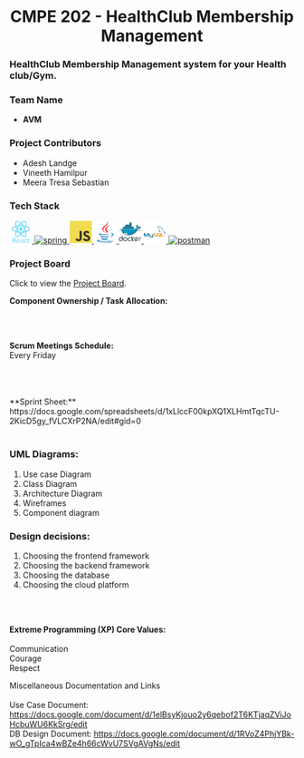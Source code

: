 <h1 align="center">CMPE 202 - HealthClub Membership Management</h1>
<h3>HealthClub Membership Management system for your Health club/Gym.</h3>

<h3>Team Name</h3>

- <b>AVM</b>

<h3>Project Contributors</h3>

- Adesh Landge
- Vineeth Hamilpur
- Meera Tresa Sebastian

<h3>Tech Stack</h3>

<a href="https://reactjs.org/" target="_blank" rel="noreferrer"> <img src="https://raw.githubusercontent.com/devicons/devicon/master/icons/react/react-original-wordmark.svg" alt="react" width="40" height="40"/> </a> <a href="https://spring.io/" target="_blank" rel="noreferrer"> <img src="https://www.vectorlogo.zone/logos/springio/springio-icon.svg" alt="spring" width="40" height="40"/> </a> <a href="https://developer.mozilla.org/en-US/docs/Web/JavaScript" target="_blank" rel="noreferrer"> <img src="https://raw.githubusercontent.com/devicons/devicon/master/icons/javascript/javascript-original.svg" alt="javascript" width="40" height="40"/> </a>  <a href="https://www.java.com" target="_blank" rel="noreferrer"> <img src="https://raw.githubusercontent.com/devicons/devicon/master/icons/java/java-original.svg" alt="java" width="40" height="40"/> <a href="https://www.docker.com/" target="_blank" rel="noreferrer"> <img src="https://raw.githubusercontent.com/devicons/devicon/master/icons/docker/docker-original-wordmark.svg" alt="docker" width="40" height="40"/> </a>  <a href="https://www.mysql.com/" target="_blank" rel="noreferrer"> <img src="https://raw.githubusercontent.com/devicons/devicon/master/icons/mysql/mysql-original-wordmark.svg" alt="mysql" width="40" height="40"/> </a>  <a href="https://postman.com" target="_blank" rel="noreferrer"> <img src="https://www.vectorlogo.zone/logos/getpostman/getpostman-icon.svg" alt="postman" width="40" height="40"/> </a>

<h3>Project Board</h3>

Click to view the [Project Board](https://github.com/orgs/gopinathsjsu/projects/69).

**Component Ownership / Task Allocation:**

<br />
<br />

**Scrum Meetings Schedule:**
<br />
Every Friday
<br />
<br />

<br />
<br />
**Sprint Sheet:**
<br />
https://docs.google.com/spreadsheets/d/1xLlccF00kpXQ1XLHmtTqcTU-2KicD5gy_fVLCXrP2NA/edit#gid=0

<br />
<br />

<h3>UML Diagrams:</h3>

1. Use case Diagram
2. Class Diagram
3. Architecture Diagram
4. Wireframes
5. Component diagram

<h3>Design decisions:</h3>

1. Choosing the frontend framework
2. Choosing the backend framework
3. Choosing the database
4. Choosing the cloud platform

<br />
<br />

**Extreme Programming (XP) Core Values:**
<br/>
<br/>
Communication
<br/>
Courage
<br/>
Respect
<br/>

Miscellaneous Documentation and Links
<br/>
<br/>
Use Case Document: https://docs.google.com/document/d/1elBsyKjouo2y6qebof2T6KTjaqZViJoHcbuWU6KkSrg/edit
<br/>
DB Design Document: https://docs.google.com/document/d/1RVoZ4PhjYBk-wO_gTpIca4wBZe4h66cWvU7SVgAVgNs/edit
